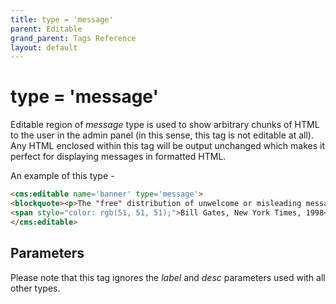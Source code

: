 ```yaml
---
title: type = 'message'
parent: Editable
grand_parent: Tags Reference
layout: default
---
```


# type = 'message'

Editable region of _message_ type is used to show arbitrary chunks of HTML to the user in the admin panel (in this sense, this tag is not editable at all). Any HTML enclosed within this tag will be output unchanged which makes it perfect for displaying messages in formatted HTML.

An example of this type -

```html
<cms:editable name='banner' type='message'>
<blockquote><p>The "free" distribution of unwelcome or misleading messages to thousands of people is an annoying and sometimes destructive use of the Internet's unprecedented efficiency.<br/>
<span style="color: rgb(51, 51, 51);">Bill Gates, New York Times, 1998</span></p></blockquote>
</cms:editable>
```

## Parameters

Please note that this tag ignores the _label_ and _desc_ parameters used with all other types.
